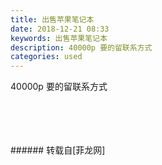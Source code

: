 ```yaml
---
title: 出售苹果笔记本
date: 2018-12-21 08:33
keywords: 出售苹果笔记本
description: 40000p 要的留联系方式
categories: used
---
```

<td class="t_f" id="postmessage_2527480">

40000p 要的留联系方式<br/>
<img alt="" border="0" class="zoom" data-cf-modified-26c0d62874a0112347e492f9-="" file="http://www.flw.ph/data/appbyme/upload/image/201812/21/xFSWY8GUX86P.jpg" id="aimg_W3jq1" lazyloadthumb="1" onclick="" onmouseover="" src="http://www.flw.ph/data/appbyme/upload/image/201812/21/xFSWY8GUX86P.jpg"/><br/>
<br/>
<img alt="" border="0" class="zoom" data-cf-modified-26c0d62874a0112347e492f9-="" file="http://www.flw.ph/data/appbyme/upload/image/201812/21/vvA2O4BgDWNz.jpg" id="aimg_wQqqQ" lazyloadthumb="1" onclick="" onmouseover="" src="http://www.flw.ph/data/appbyme/upload/image/201812/21/vvA2O4BgDWNz.jpg"/><br/>
<br/>
<img alt="" border="0" class="zoom" data-cf-modified-26c0d62874a0112347e492f9-="" file="http://www.flw.ph/data/appbyme/upload/image/201812/21/G0aODyhKvjeN.jpg" id="aimg_h7NPL" lazyloadthumb="1" onclick="" onmouseover="" src="http://www.flw.ph/data/appbyme/upload/image/201812/21/G0aODyhKvjeN.jpg"/><br/>
<br/>
<img alt="" border="0" class="zoom" data-cf-modified-26c0d62874a0112347e492f9-="" file="http://www.flw.ph/data/appbyme/upload/image/201812/21/nUEcOn8HKZiT.jpg" id="aimg_LbVAr" lazyloadthumb="1" onclick="" onmouseover="" src="http://www.flw.ph/data/appbyme/upload/image/201812/21/nUEcOn8HKZiT.jpg"/><br/>
<br/>
</td>
###### 转载自[菲龙网]